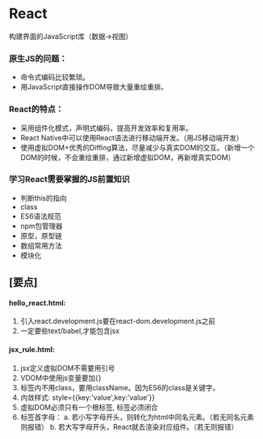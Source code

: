 # React

构建界面的JavaScript库（数据->视图）

### 原生JS的问题： 
* 命令式编码比较繁琐。
* 用JavaScript直接操作DOM导致大量重绘重排。

### React的特点： 
* 采用组件化模式，声明式编码，提高开发效率和复用率。
* React Native中可以使用React语法进行移动端开发。（用JS移动端开发）
* 使用虚拟DOM+优秀的Diffing算法，尽量减少与真实DOM的交互。（新增一个DOM的时候，不会重绘重排，通过新增虚拟DOM，再新增真实DOM）

### 学习React需要掌握的JS前置知识
* 判断this的指向
* class
* ES6语法规范
* npm包管理器
* 原型，原型链
* 数组常用方法
* 模块化

## [要点]
#### hello_react.html:
1. 引入react.development.js要在react-dom.development.js之前
2. 一定要些text/babel,才能包含jsx

#### jsx_rule.html:
1. jsx定义虚拟DOM不需要用引号
2. VDOM中使用js变量要加{}
3. 标签内不用class，要用className。因为ES6的class是关键字。
4. 内敛样式: style={{key:'value',key:'value'}}
5. 虚拟DOM必须只有一个根标签, 标签必须闭合
6. 标签首字母：
      a. 若小写字母开头，则转化为html中同名元素。（若无同名元素则报错）
      b. 若大写字母开头，React就去渲染对应组件。（若无则报错）